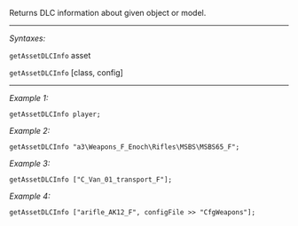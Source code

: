 Returns DLC information about given object or model.


---
*Syntaxes:*

`getAssetDLCInfo` asset

`getAssetDLCInfo` [class, config]

---
*Example 1:*

```sqf
getAssetDLCInfo player;
```

*Example 2:*

```sqf
getAssetDLCInfo "a3\Weapons_F_Enoch\Rifles\MSBS\MSBS65_F";
```

*Example 3:*

```sqf
getAssetDLCInfo ["C_Van_01_transport_F"];
```

*Example 4:*

```sqf
getAssetDLCInfo ["arifle_AK12_F", configFile >> "CfgWeapons"];
```
